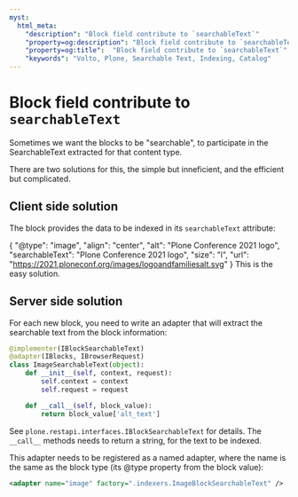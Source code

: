 ```yaml
---
myst:
  html_meta:
    "description": "Block field contribute to `searchableText`"
    "property=og:description": "Block field contribute to `searchableText`"
    "property=og:title":  "Block field contribute to `searchableText`"
    "keywords": "Volto, Plone, Searchable Text, Indexing, Catalog"
---
```


# Block field contribute to `searchableText`

Sometimes we want the blocks to be "searchable", to participate in the
SearchableText extracted for that content type.

There are two solutions for this, the simple but inneficient, and the
efficient but complicated.

## Client side solution
The block provides the data to be indexed in its `searchableText` attribute:

{
  "@type": "image",
  "align": "center",
  "alt": "Plone Conference 2021 logo",
  "searchableText": "Plone Conference 2021 logo",
  "size": "l",
  "url": "https://2021.ploneconf.org/images/logoandfamiliesalt.svg"
}
This is the easy solution.

## Server side solution

For each new block, you need to write an adapter that will extract the searchable text from the block information:

```python
@implementer(IBlockSearchableText)
@adapter(IBlocks, IBrowserRequest)
class ImageSearchableText(object):
    def __init__(self, context, request):
        self.context = context
        self.request = request

    def __call__(self, block_value):
        return block_value['alt_text']
```

See `plone.restapi.interfaces.IBlockSearchableText` for details. The `__call__` methods needs to return a string, for the text to be indexed.

This adapter needs to be registered as a named adapter, where the name is the same as the block type (its @type property from the block value):

```xml
<adapter name="image" factory=".indexers.ImageBlockSearchableText" />
```
